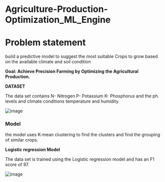 # Agriculture-Production-Optimization_ML_Engine
# Problem statement

build a predictive model to suggest the most suitable Crops to grow based on the available climate and soil condition

**Goal: Achieve Precision Farming by Optimizing the Agricultural Production.**

**DATASET**

The data set contains N- Nitrogen P- Potassium K- Phosphorus and the ph. levels and climate conditions temperature and humidity


![image](https://user-images.githubusercontent.com/78297382/236373753-c4cec63a-949d-46db-90da-bcbbc0319e03.png)



### Model

the model uses K-mean clustering to find the clusters and find the grouping of similar crops.

**Logistic regression Model**

The data set is trained using the Logistic regression model and has an F1 score of 97.

![image](https://user-images.githubusercontent.com/78297382/236374025-10949f28-24c1-4383-80e4-6d469177f92a.png)
